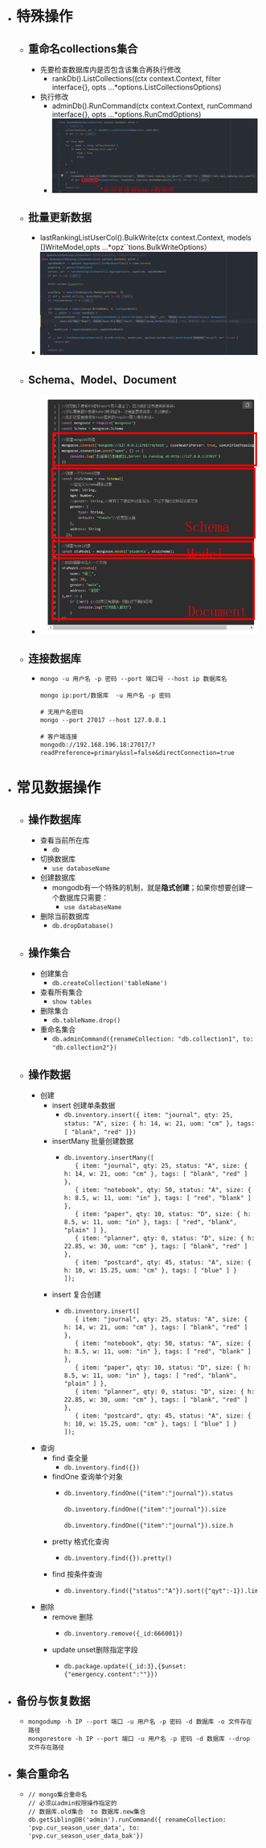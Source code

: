 - # 特殊操作
	- ## 重命名collections集合
		- 先要检查数据库内是否包含该集合再执行修改
			- rankDb().ListCollections((ctx context.Context, filter interface{}, opts ...*options.ListCollectionsOptions)
		- 执行修改
			- adminDb().RunCommand(ctx context.Context, runCommand interface{}, opts ...*options.RunCmdOptions)
			- ![image.png](../assets/image_1670891938392_0.png)
	- ## 批量更新数据
		- lastRankingListUserCol().BulkWrite(ctx context.Context, models []WriteModel,opts ...*opz``tions.BulkWriteOptions）
		- ![image.png](../assets/image_1670892136800_0.png)
	- ## Schema、Model、Document
		- ![image.png](../assets/image_1671146824018_0.png)
	- ## 连接数据库
		- ```
		  mongo -u 用户名 -p 密码 --port 端口号 --host ip 数据库名
		   
		  mongo ip:port/数据库  -u 用户名 -p 密码
		  
		  # 无用户名密码
		  mongo --port 27017 --host 127.0.0.1
		   
		  # 客户端连接 
		  mongodb://192.168.196.18:27017/?readPreference=primary&ssl=false&directConnection=true
		  ```
- # 常见数据操作
	- ## 操作数据库
		- 查看当前所在库
			- `db`
		- 切换数据库
			- `use databaseName`
		- 创建数据库
			- mongodb有一个特殊的机制，就是**隐式创建**；如果你想要创建一个数据库只需要：
				- `use databaseName`
		- 删除当前数据库
			- `db.dropDatabase()`
	- ## 操作集合
		- 创建集合
			- `db.createCollection('tableName')`
		- 查看所有集合
			- `show tables`
		- 删除集合
			- `db.tableName.drop()`
		- 重命名集合
			- `db.adminCommand({renameCollection: "db.collection1", to: "db.collection2"})`
	- ## 操作数据
		- 创建
			- insert 创建单条数据
				- `db.inventory.insert({ item: "journal", qty: 25, status: "A", size: { h: 14, w: 21, uom: "cm" }, tags: [ "blank", "red" ]})`
			- insertMany 批量创建数据
				- ```
				  db.inventory.insertMany([
				     { item: "journal", qty: 25, status: "A", size: { h: 14, w: 21, uom: "cm" }, tags: [ "blank", "red" ] },
				     { item: "notebook", qty: 50, status: "A", size: { h: 8.5, w: 11, uom: "in" }, tags: [ "red", "blank" ] },
				     { item: "paper", qty: 10, status: "D", size: { h: 8.5, w: 11, uom: "in" }, tags: [ "red", "blank", "plain" ] },
				     { item: "planner", qty: 0, status: "D", size: { h: 22.85, w: 30, uom: "cm" }, tags: [ "blank", "red" ] },
				     { item: "postcard", qty: 45, status: "A", size: { h: 10, w: 15.25, uom: "cm" }, tags: [ "blue" ] }
				  ]);
				  ```
			- insert 复合创建
				- ```
				  db.inventory.insert([
				     { item: "journal", qty: 25, status: "A", size: { h: 14, w: 21, uom: "cm" }, tags: [ "blank", "red" ] },
				     { item: "notebook", qty: 50, status: "A", size: { h: 8.5, w: 11, uom: "in" }, tags: [ "red", "blank" ] },
				     { item: "paper", qty: 10, status: "D", size: { h: 8.5, w: 11, uom: "in" }, tags: [ "red", "blank", "plain" ] },
				     { item: "planner", qty: 0, status: "D", size: { h: 22.85, w: 30, uom: "cm" }, tags: [ "blank", "red" ] },
				     { item: "postcard", qty: 45, status: "A", size: { h: 10, w: 15.25, uom: "cm" }, tags: [ "blue" ] }
				  ]);
				  ```
		- 查询
			- find 查全量
				- `db.inventory.find({})`
			- findOne 查询单个对象
				- ```
				  db.inventory.findOne({"item":"journal"}).status
				  
				  db.inventory.findOne({"item":"journal"}).size
				  
				  db.inventory.findOne({"item":"journal"}).size.h
				  ```
			- pretty 格式化查询
				- ```
				  db.inventory.find({}).pretty()
				  ```
			- find 按条件查询
				- ```
				  db.inventory.find({"status":"A"}).sort({"qyt":-1}).limit(2).pretty()
				  ```
		- 删除
			- remove 删除
				- ```
				  db.inventory.remove({_id:666001})
				  ```
			- update  unset删除指定字段
				- ```
				  db.package.update({_id:3},{$unset:{"emergency.content":""}})
				  ```
- ## 备份与恢复数据
	- ```
	  mongodump -h IP --port 端口 -u 用户名 -p 密码 -d 数据库 -o 文件存在路径 
	  mongorestore -h IP --port 端口 -u 用户名 -p 密码 -d 数据库 --drop 文件存在路径
	  ```
- ## 集合重命名
	- ```
	  // mongo集合重命名
	  // 必须以admin权限操作指定的  
	  // 数据库.old集合  to 数据库.new集合
	  db.getSiblingDB('admin').runCommand({ renameCollection: 'pvp.cur_season_user_data', to: 'pvp.cur_season_user_data_bak'})
	  ```